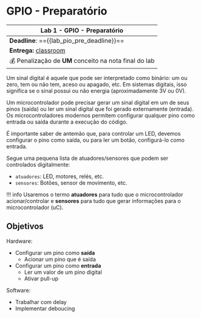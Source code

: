 # GPIO - Preparatório

| Lab 1 - GPIO - Preparatório                            |
|--------------------------------------------------------|
| **Deadline**: =={{lab_pio_pre_deadline}}==             |
| **Entrega:** [classroom]({{lab_pio_pre_classroom}})    |
| 💰 Penalização de **UM** conceito na nota final do lab |

Um sinal digital é aquele que pode ser interpretado como binário: um ou zero, tem ou não tem, aceso ou apagado, etc. Em sistemas digitais, isso significa se o sinal possui ou não energia (aproximadamente 3V ou 0V).

Um microcontrolador pode precisar gerar um sinal digital em um de seus pinos (saída) ou ler um sinal digital que foi gerado externamente (entrada). Os microcontroladores modernos permitem configurar qualquer pino como entrada ou saída durante a execução do código.

É importante saber de antemão que, para controlar um LED, devemos configurar o pino como saída, ou para ler um botão, configurá-lo como entrada.

Segue uma pequena lista de atuadores/sensores que podem ser controlados digitalmente:

- `atuadores`: LED, motores, relés, etc.
- `sensores`: Botões, sensor de movimento, etc.

!!! info
    Usaremos o termo **atuadores** para tudo que o microcontrolador acionar/controlar e **sensores** para tudo que gerar informações para o microcontrolador (uC).

## Objetivos 

Hardware:

- Configurar um pino como **saída**
    - Acionar um pino que é saída
- Configurar um pino como **entrada**
    - Ler um valor de um pino digital
    - Ativar pull-up
    
Software: 

- Trabalhar com delay
- Implementar deboucing
